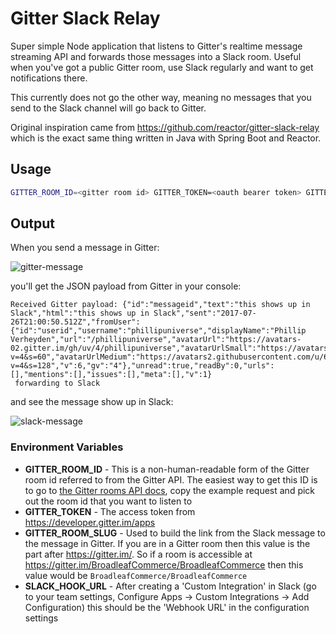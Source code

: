 # Gitter Slack Relay

Super simple Node application that listens to Gitter's realtime message streaming API and forwards those messages into a Slack room. Useful when you've got a public Gitter room, use Slack regularly and want to get notifications there.

This currently does not go the other way, meaning no messages that you send to the Slack channel will go back to Gitter.

Original inspiration came from https://github.com/reactor/gitter-slack-relay which is the exact same thing written in Java with Spring Boot and Reactor.

## Usage

```sh
GITTER_ROOM_ID=<gitter room id> GITTER_TOKEN=<oauth bearer token> GITTER_ROOM_SLUG=<room URL slug> SLACK_HOOK_URL=<integration url> node gitter-to-slack.js
```

## Output

When you send a message in Gitter:

![gitter-message](https://user-images.githubusercontent.com/684275/28643934-1c78a700-721d-11e7-8321-a1f4b8e24f50.png)

you'll get the JSON payload from Gitter in your console:

```console
Received Gitter payload: {"id":"messageid","text":"this shows up in Slack","html":"this shows up in Slack","sent":"2017-07-26T21:00:50.512Z","fromUser":{"id":"userid","username":"phillipuniverse","displayName":"Phillip Verheyden","url":"/phillipuniverse","avatarUrl":"https://avatars-02.gitter.im/gh/uv/4/phillipuniverse","avatarUrlSmall":"https://avatars2.githubusercontent.com/u/684275?v=4&s=60","avatarUrlMedium":"https://avatars2.githubusercontent.com/u/684275?v=4&s=128","v":6,"gv":"4"},"unread":true,"readBy":0,"urls":[],"mentions":[],"issues":[],"meta":[],"v":1}
 forwarding to Slack
```

and see the message show up in Slack:

![slack-message](https://user-images.githubusercontent.com/684275/28644032-7b6c3614-721d-11e7-8ac3-24cbec61a36e.png)

### Environment Variables

- **GITTER_ROOM_ID** - This is a non-human-readable form of the Gitter room id referred to from the Gitter API. The easiest way to get this ID is to go to [the Gitter rooms API docs](https://developer.gitter.im/docs/rooms-resource), copy the example request and pick out the room id that you want to listen to 
- **GITTER_TOKEN** - The access token from https://developer.gitter.im/apps
- **GITTER_ROOM_SLUG**  - Used to build the link from the Slack message to the message in Gitter. If you are in a Gitter room then this value is the part after https://gitter.im/. So if a room is accessible at https://gitter.im/BroadleafCommerce/BroadleafCommerce then this value would be `BroadleafCommerce/BroadleafCommerce`
- **SLACK_HOOK_URL** - After creating a 'Custom Integration' in Slack (go to your team settings, Configure Apps -> Custom Integrations -> Add Configuration) this should be the 'Webhook URL' in the configuration settings
